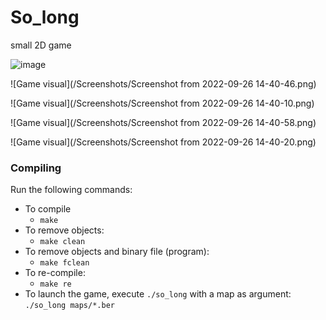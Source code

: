 # So_long

small 2D game

![image](https://user-images.githubusercontent.com/93201423/192265631-59fd06f9-a4c8-4318-bc80-d0e532915170.png)

![Game visual](/Screenshots/Screenshot from 2022-09-26 14-40-46.png)

![Game visual](/Screenshots/Screenshot from 2022-09-26 14-40-10.png)

![Game visual](/Screenshots/Screenshot from 2022-09-26 14-40-58.png)

![Game visual](/Screenshots/Screenshot from 2022-09-26 14-40-20.png)

### Compiling

Run the following commands:

* To compile
	- `make`
* To remove objects:
	- `make clean`
* To remove objects and binary file (program):
	- `make fclean`
* To re-compile:
	- `make re`
* To launch the game, execute `./so_long` with a map as argument: \
`./so_long maps/*.ber`
